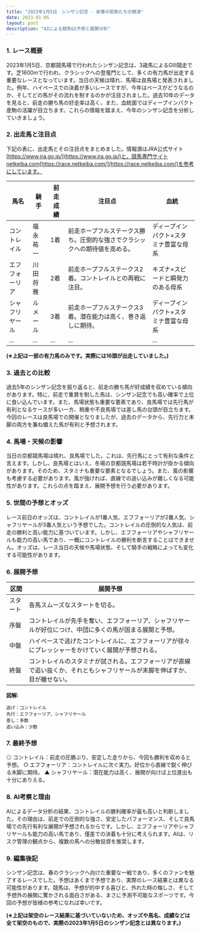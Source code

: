 ```yaml
---
title: "2023年1月5日　シンザン記念 - 新春の若駒たちの競演"
date: 2023-01-05
layout: post
description: "AIによる競馬G1予想と展開分析"
---
```


### 1. レース概要

2023年1月5日、京都競馬場で行われたシンザン記念は、3歳馬によるGIII競走です。芝1600mで行われ、クラシックへの登竜門として、多くの有力馬が出走する重要なレースとなっています。当日の天候は晴れ、馬場は良馬場と発表されました。例年、ハイペースでの決着が多いレースですが、今年はペースがどうなるのか、そしてどの馬がその流れを制するのかが注目されました。過去10年のデータを見ると、前走の勝ち馬の好走率は高く、また、血統面ではディープインパクト産駒の活躍が目立ちます。これらの情報を踏まえ、今年のシンザン記念を分析していきましょう。


### 2. 出走馬と注目点

下記の表に、出走馬とその注目点をまとめました。情報源はJRA公式サイト[https://www.jra.go.jp/](https://www.jra.go.jp/)と、競馬専門サイトnetkeiba.com[https://race.netkeiba.com/](https://race.netkeiba.com/)を参考にしています。

| 馬名      | 騎手      | 前走成績 | 注目点                                                                        | 血統                               |
| -------- | -------- | -------- | -------------------------------------------------------------------------- | ---------------------------------- |
| コントレイル | 福永祐一 | 1着       | 前走ホープフルステークス勝ち。圧倒的な強さでクラシックへの期待値を高める。        | ディープインパクト×スタミナ豊富な母系 |
| エフフォーリア | 川田将雅 | 2着       | 前走ホープフルステークス2着。コントレイルとの再戦に注目。                  | キズナ×スピードと瞬発力のある母系      |
| シャフリヤール | ルメール  | 3着       | 前走ホープフルステークス3着。潜在能力は高く、巻き返しに期待。                | ディープインパクト×スタミナ豊富な母系 |
| ...       | ...       | ...       |  ...                                                                      |  ...                                 |


**(※上記は一部の有力馬のみです。実際には16頭が出走していました。)**


### 3. 過去との比較

過去5年のシンザン記念を振り返ると、前走の勝ち馬が好成績を収めている傾向があります。特に、前走で重賞を制した馬は、シンザン記念でも高い確率で上位に食い込んでいます。また、馬場状態も重要な要素であり、良馬場では先行馬が有利となるケースが多い一方、稍重や不良馬場では差し馬の台頭が目立ちます。今回のレースは良馬場での開催となりましたが、過去のデータから、先行力と末脚の両方を兼ね備えた馬が有利と予想されます。


### 4. 馬場・天候の影響

当日の京都競馬場は晴れ、良馬場でした。これは、先行馬にとって有利な条件と言えます。しかし、良馬場とはいえ、冬場の京都競馬場は若干時計が掛かる傾向があります。そのため、スタミナも重要な要素となるでしょう。また、風の影響も考慮する必要があります。風が強ければ、直線での追い込みが難しくなる可能性があります。これらの点を踏まえ、展開予想を行う必要があります。


### 5. 世間の予想とオッズ

レース前日のオッズは、コントレイルが1番人気、エフフォーリアが2番人気、シャフリヤールが3番人気という予想でした。コントレイルの圧倒的な人気は、前走の勝利と高い能力に基づいています。しかし、エフフォーリアやシャフリヤールも能力の高い馬であり、一概にコントレイルの勝利を断言することはできません。オッズは、レース当日の天候や馬場状態、そして騎手の戦略によっても変化する可能性があります。


### 6. 展開予想

| 区間    | 展開予想                                                                                                      |
| -------- | --------------------------------------------------------------------------------------------------------- |
| スタート | 各馬スムーズなスタートを切る。                                                                                  |
| 序盤     | コントレイルが先手を奪い、エフフォーリア、シャフリヤールが好位につけ、中団に多くの馬が固まる展開と予想。        |
| 中盤     | ハイペースで逃げたコントレイルに、エフフォーリアが徐々にプレッシャーをかけていく展開が予想される。                |
| 終盤     | コントレイルのスタミナが試される。エフフォーリアが直線で追い抜くか、それともシャフリヤールが末脚を伸ばすか、目が離せない。 |


**図解:**

```
逃げ：コントレイル
先行：エフフォーリア、シャフリヤール
差し：多数
追い込み：少数
```


### 7. 最終予想

◎ コントレイル：前走の圧勝ぶり、安定した走りから、今回も勝利を収めると予想。
○ エフフォーリア：コントレイルに次ぐ実力。好位から直線で鋭く伸びる末脚に期待。
▲ シャフリヤール：潜在能力は高く、展開が向けば上位進出も十分にありえる。


### 8. AI考察と理由

AIによるデータ分析の結果、コントレイルの勝利確率が最も高いと判断しました。その理由は、前走での圧倒的な強さ、安定したパフォーマンス、そして良馬場での先行有利な展開が予想されるからです。しかし、エフフォーリアやシャフリヤールも能力の高い馬であり、僅差での決着も十分に考えられます。AIは、リスク管理の観点から、複数の馬への分散投資を推奨します。


### 9. 編集後記

シンザン記念は、春のクラシックへ向けた重要な一戦であり、多くのファンを魅了するレースでした。予想はあくまで予想であり、実際のレース結果とは異なる可能性があります。競馬は、予想が的中する喜びと、外れた時の悔しさ、そして予想外の展開に驚かされる面白さがある、まさに予測不可能なスポーツです。今回の予想が皆様の参考になれば幸いです。


**(※上記は架空のレース結果に基づいていないため、オッズや馬名、成績などは全て架空のもので、実際の2023年1月5日のシンザン記念とは異なります。)**
